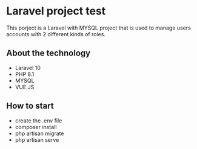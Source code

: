 # Laravel project test

This porject is a Laravel with MYSQL project that is used to manage users accounts with 2 different kinds of roles.

## About the technology
- Laravel 10
- PHP 8.1
- MYSQL
- VUE.JS


## How to start
- create the .env file
- composer install
- php artisan migrate
- php artisan serve

